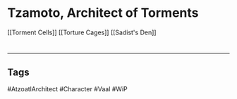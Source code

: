 # Tzamoto, Architect of Torments
[[Torment Cells]]
[[Torture Cages]]
[[Sadist's Den]]

#
---
## Tags
#AtzoatlArchitect
#Character
#Vaal
#WiP 